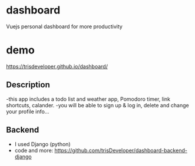 # dashboard
Vuejs personal dashboard for more productivity 
# demo
https://trisdeveloper.github.io/dashboard/

## Description
-this app includes a todo list and weather app, Pomodoro timer, link shortcuts, calander. 
-you will be able to sign up & log in, delete and change your profile info... 
## Backend 
- I used Django (python)
- code and more: https://github.com/trisDeveloper/dashboard-backend-django
